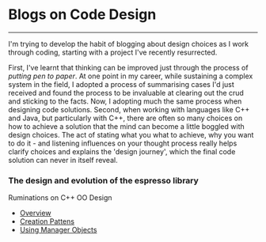 # Blogs on Code Design
***
I'm trying to develop the habit of blogging about design choices as I work through coding, starting with a project I've recently resurrected. 

First, I've learnt that thinking can be improved just through the process of _putting pen to paper_. At one point in my career, while sustaining a complex system in the field, I adopted a process of summarising cases I'd just received and found the process to be invaluable at clearing out the crud and sticking to the facts. Now, I adopting much the same process when designing code solutions. Second, when working with languages like C++ and Java, but particularly with C++, there are often so many choices on how to achieve a solution that the mind can become a little boggled with design choices. The act of stating what you what to achieve, why you want to do it - and listening influences on your thought process really helps clarify choices and explains the 'design journey', which the final code solution can never in itself reveal. 


### The design and evolution of the espresso library
Ruminations on C++ OO Design
* [Overview](https://github.com/donnachaforde/espresso/blob/master/docs/README.md)          
* [Creation Pattens](https://github.com/donnachaforde/espresso/blob/master/docs/Blog-Construction.md)
* [Using Manager Objects](https://github.com/donnachaforde/espresso/blob/master/docs/Blog-Manager-Object.md)


